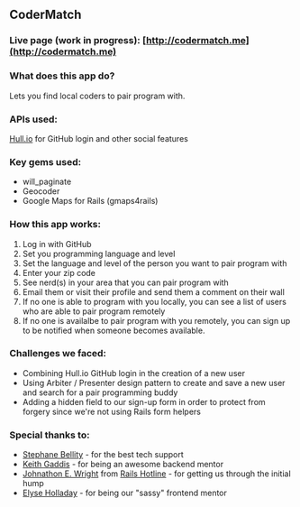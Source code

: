 ## CoderMatch

### Live page (work in progress): [http://codermatch.me](http://codermatch.me)

### What does this app do?

Lets you find local coders to pair program with.

### APIs used:
[Hull.io](http://hull.io) for GitHub login and other social features

### Key gems used:
* will_paginate
* Geocoder
* Google Maps for Rails (gmaps4rails)

### How this app works:
1. Log in with GitHub
2. Set you programming language and level
3. Set the language and level of the person you want to pair program with
4. Enter your zip code
5. See nerd(s) in your area that you can pair program with
6. Email them or visit their profile and send them a comment on their wall
6. If no one is able to program with you locally, you can see a list of users who are able to pair program remotely
7. If no one is availalbe to pair program with you remotely, you can sign up to be notified when someone becomes available.

### Challenges we faced:
* Combining Hull.io GitHub login in the creation of a new user
* Using Arbiter / Presenter design pattern to create and save a new user and search for a pair programming buddy
* Adding a hidden field to our sign-up form in order to protect from forgery since we're not using Rails form helpers

### Special thanks to:
* [Stephane Bellity](https://github.com/sbellity) - for the best tech support
* [Keith Gaddis](https://github.com/karmajunkie) - for being an awesome backend mentor
* [Johnathon E. Wright](https://github.com/mustmodify) from [Rails Hotline](http://rails.pockethotline.com) - for getting us through the initial hump
* [Elyse Holladay](http://www.elyseholladay.com) - for being our "sassy" frontend mentor